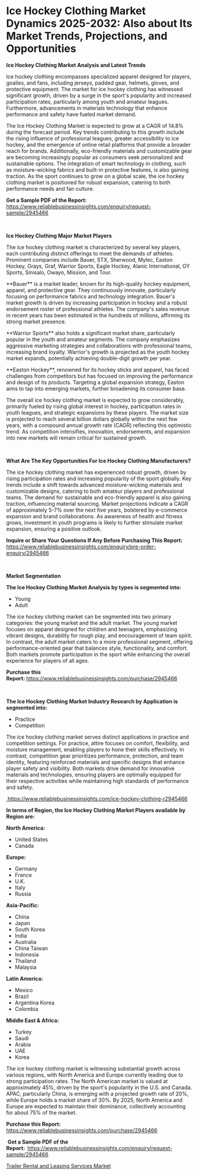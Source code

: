 <p><h1>Ice Hockey Clothing Market Dynamics 2025-2032: Also about Its Market Trends, Projections, and Opportunities</h1></p><p><strong>Ice Hockey Clothing Market Analysis and Latest Trends</strong></p>
<p><p>Ice hockey clothing encompasses specialized apparel designed for players, goalies, and fans, including jerseys, padded gear, helmets, gloves, and protective equipment. The market for ice hockey clothing has witnessed significant growth, driven by a surge in the sport's popularity and increased participation rates, particularly among youth and amateur leagues. Furthermore, advancements in materials technology that enhance performance and safety have fueled market demand.</p><p>The Ice Hockey Clothing Market is expected to grow at a CAGR of 14.8% during the forecast period. Key trends contributing to this growth include the rising influence of professional leagues, greater accessibility to ice hockey, and the emergence of online retail platforms that provide a broader reach for brands. Additionally, eco-friendly materials and customizable gear are becoming increasingly popular as consumers seek personalized and sustainable options. The integration of smart technology in clothing, such as moisture-wicking fabrics and built-in protective features, is also gaining traction. As the sport continues to grow on a global scale, the ice hockey clothing market is positioned for robust expansion, catering to both performance needs and fan culture.</p></p>
<p><strong>Get a Sample PDF of the Report:&nbsp;</strong> <a href="https://www.reliablebusinessinsights.com/enquiry/request-sample/2945466?utm_campaign=2247&utm_medium=2&utm_source=Github&utm_content=ia&utm_term=11032025&utm_id=ice-hockey-clothing">https://www.reliablebusinessinsights.com/enquiry/request-sample/2945466</a></p>
<p>&nbsp;</p>
<p><strong>Ice Hockey Clothing Major Market Players</strong></p>
<p><p>The ice hockey clothing market is characterized by several key players, each contributing distinct offerings to meet the demands of athletes. Prominent companies include Bauer, STX, Sherwood, Mylec, Easton Hockey, Grays, Graf, Warrior Sports, Eagle Hockey, Alanic International, GY Sports, Sinisalo, Owayo, Mission, and Tour.</p><p>**Bauer** is a market leader, known for its high-quality hockey equipment, apparel, and protective gear. They continuously innovate, particularly focusing on performance fabrics and technology integration. Bauer's market growth is driven by increasing participation in hockey and a robust endorsement roster of professional athletes. The company's sales revenue in recent years has been estimated in the hundreds of millions, affirming its strong market presence.</p><p>**Warrior Sports** also holds a significant market share, particularly popular in the youth and amateur segments. The company emphasizes aggressive marketing strategies and collaborations with professional teams, increasing brand loyalty. Warrior's growth is projected as the youth hockey market expands, potentially achieving double-digit growth per year.</p><p>**Easton Hockey**, renowned for its hockey sticks and apparel, has faced challenges from competitors but has focused on improving the performance and design of its products. Targeting a global expansion strategy, Easton aims to tap into emerging markets, further broadening its consumer base.</p><p>The overall ice hockey clothing market is expected to grow considerably, primarily fueled by rising global interest in hockey, participation rates in youth leagues, and strategic expansions by these players. The market size is projected to reach several billion dollars globally within the next few years, with a compound annual growth rate (CAGR) reflecting this optimistic trend. As competition intensifies, innovation, endorsements, and expansion into new markets will remain critical for sustained growth.</p></p>
<p>&nbsp;</p>
<p><strong>What Are The Key Opportunities For Ice Hockey Clothing Manufacturers?</strong></p>
<p><p>The ice hockey clothing market has experienced robust growth, driven by rising participation rates and increasing popularity of the sport globally. Key trends include a shift towards advanced moisture-wicking materials and customizable designs, catering to both amateur players and professional teams. The demand for sustainable and eco-friendly apparel is also gaining traction, influencing material sourcing. Market projections indicate a CAGR of approximately 5-7% over the next five years, bolstered by e-commerce expansion and brand collaborations. As awareness of health and fitness grows, investment in youth programs is likely to further stimulate market expansion, ensuring a positive outlook.</p></p>
<p><strong>Inquire or Share Your Questions If Any Before Purchasing This Report:</strong> <a href="https://www.reliablebusinessinsights.com/enquiry/pre-order-enquiry/2945466?utm_campaign=2247&utm_medium=2&utm_source=Github&utm_content=ia&utm_term=11032025&utm_id=ice-hockey-clothing">https://www.reliablebusinessinsights.com/enquiry/pre-order-enquiry/2945466</a></p>
<p>&nbsp;</p>
<p><strong>Market Segmentation</strong></p>
<p><strong>The Ice Hockey Clothing Market Analysis by types is segmented into:</strong></p>
<p><ul><li>Young</li><li>Adult</li></ul></p>
<p><p>The ice hockey clothing market can be segmented into two primary categories: the young market and the adult market. The young market focuses on apparel designed for children and teenagers, emphasizing vibrant designs, durability for rough play, and encouragement of team spirit. In contrast, the adult market caters to a more professional segment, offering performance-oriented gear that balances style, functionality, and comfort. Both markets promote participation in the sport while enhancing the overall experience for players of all ages.</p></p>
<p><strong>Purchase this Report:&nbsp;</strong><a href="https://www.reliablebusinessinsights.com/purchase/2945466?utm_campaign=2247&utm_medium=2&utm_source=Github&utm_content=ia&utm_term=11032025&utm_id=ice-hockey-clothing">https://www.reliablebusinessinsights.com/purchase/2945466</a></p>
<p>&nbsp;</p>
<p><strong>The Ice Hockey Clothing Market Industry Research by Application is segmented into:</strong></p>
<p><ul><li>Practice</li><li>Competition</li></ul></p>
<p><p>The ice hockey clothing market serves distinct applications in practice and competition settings. For practice, attire focuses on comfort, flexibility, and moisture management, enabling players to hone their skills effectively. In contrast, competition gear prioritizes performance, protection, and team identity, featuring reinforced materials and specific designs that enhance player safety and visibility. Both markets drive demand for innovative materials and technologies, ensuring players are optimally equipped for their respective activities while maintaining high standards of performance and safety.</p></p>
<p><a href="https://www.reliablebusinessinsights.com/ice-hockey-clothing-r2945466?utm_campaign=2247&utm_medium=2&utm_source=Github&utm_content=ia&utm_term=11032025&utm_id=ice-hockey-clothing">&nbsp;https://www.reliablebusinessinsights.com/ice-hockey-clothing-r2945466</a></p>
<p><strong>In terms of Region, the Ice Hockey Clothing Market Players available by Region are:</strong></p>
<p>
    <p> <strong> North America: </strong>
        <ul>
            <li>United States</li>
            <li>Canada</li>
        </ul>
        </p> 
    <p> <strong> Europe: </strong>
        <ul>
            <li>Germany</li>
            <li>France</li>
            <li>U.K.</li>
            <li>Italy</li>
            <li>Russia</li>
        </ul>
        </p> 
    <p> <strong> Asia-Pacific: </strong>
        <ul>
            <li>China</li>
            <li>Japan</li>
            <li>South Korea</li>
            <li>India</li>
            <li>Australia</li>
            <li>China Taiwan</li>
            <li>Indonesia</li>
            <li>Thailand</li>
            <li>Malaysia</li>
        </ul>
        </p> 
    <p> <strong> Latin America: </strong>
        <ul>
            <li>Mexico</li>
            <li>Brazil</li>
            <li>Argentina Korea</li>
            <li>Colombia</li>
        </ul>
        </p> 
    <p> <strong> Middle East & Africa: </strong>
        <ul>
            <li>Turkey</li>
            <li>Saudi</li>
            <li>Arabia</li>
            <li>UAE</li>
            <li>Korea</li>
        </ul>
    </p>
    </p>
<p><p>The ice hockey clothing market is witnessing substantial growth across various regions, with North America and Europe currently leading due to strong participation rates. The North American market is valued at approximately 45%, driven by the sport's popularity in the U.S. and Canada. APAC, particularly China, is emerging with a projected growth rate of 20%, while Europe holds a market share of 30%. By 2025, North America and Europe are expected to maintain their dominance, collectively accounting for about 75% of the market.</p></p>
<p><strong>Purchase this Report: </strong><a href="https://www.reliablebusinessinsights.com/purchase/2945466?utm_campaign=2247&utm_medium=2&utm_source=Github&utm_content=ia&utm_term=11032025&utm_id=ice-hockey-clothing">https://www.reliablebusinessinsights.com/purchase/2945466</a></p>
<p>&nbsp;<strong>Get a Sample PDF of the Report:&nbsp;&nbsp;</strong><a href="https://www.reliablebusinessinsights.com/enquiry/request-sample/2945466?utm_campaign=2247&utm_medium=2&utm_source=Github&utm_content=ia&utm_term=11032025&utm_id=ice-hockey-clothing">https://www.reliablebusinessinsights.com/enquiry/request-sample/2945466</a></p>
<p><strong></strong></p>
<p><p><a href="https://github.com/jenevycachat/Market-Research-Report-List-1/blob/main/trailer-rental-and-leasing-services-market.md?utm_campaign=2247&utm_medium=2&utm_source=Github&utm_content=ia&utm_term=11032025&utm_id=ice-hockey-clothing">Trailer Rental and Leasing Services Market</a></p></p>